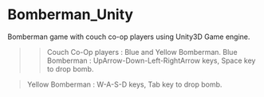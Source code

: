 # Bomberman_Unity
Bomberman game with couch co-op players using Unity3D Game engine.


>> Couch Co-Op players : Blue and Yellow Bomberman.
   >Blue Bomberman : UpArrow-Down-Left-RightArrow keys, Space key to drop bomb.
   
   >Yellow Bomberman : W-A-S-D keys, Tab key to drop bomb.